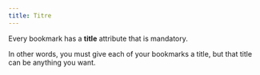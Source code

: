 ```yaml
---
title: Titre
---
```


Every bookmark has a **title** attribute that is mandatory.

In other words, you must give each of your bookmarks a title, but that title can be anything you want.

